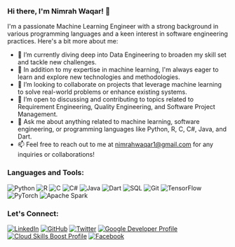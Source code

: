 ### Hi there, I'm Nimrah Waqar! 👋

I'm a passionate Machine Learning Engineer with a strong background in various programming languages and a keen interest in software engineering practices. Here's a bit more about me:

- 🔭 I’m currently diving deep into Data Engineering to broaden my skill set and tackle new challenges.
- 🌱 In addition to my expertise in machine learning, I'm always eager to learn and explore new technologies and methodologies.
- 👯 I’m looking to collaborate on projects that leverage machine learning to solve real-world problems or enhance existing systems.
- 🤔 I’m open to discussing and contributing to topics related to Requirement Engineering, Quality Engineering, and Software Project Management.
- 💬 Ask me about anything related to machine learning, software engineering, or programming languages like Python, R, C, C#, Java, and Dart.
- 📫 Feel free to reach out to me at nimrahwaqar1@gmail.com for any inquiries or collaborations!

### Languages and Tools:
![Python](https://img.shields.io/badge/-Python-3776AB?style=flat-square&logo=python&logoColor=white)
![R](https://img.shields.io/badge/-R-276DC3?style=flat-square&logo=r&logoColor=white)
![C](https://img.shields.io/badge/-C-A8B9CC?style=flat-square&logo=c&logoColor=white)
![C#](https://img.shields.io/badge/-C%23-239120?style=flat-square&logo=c-sharp&logoColor=white)
![Java](https://img.shields.io/badge/-Java-007396?style=flat-square&logo=java&logoColor=white)
![Dart](https://img.shields.io/badge/-Dart-0175C2?style=flat-square&logo=dart&logoColor=white)
![SQL](https://img.shields.io/badge/-SQL-4479A1?style=flat-square&logo=sql&logoColor=white)
![Git](https://img.shields.io/badge/-Git-F05032?style=flat-square&logo=git&logoColor=white)
![TensorFlow](https://img.shields.io/badge/-TensorFlow-FF6F00?style=flat-square&logo=tensorflow&logoColor=white)
![PyTorch](https://img.shields.io/badge/-PyTorch-EE4C2C?style=flat-square&logo=pytorch&logoColor=white)
![Apache Spark](https://img.shields.io/badge/-Apache%20Spark-E25A1C?style=flat-square&logo=apache-spark&logoColor=white)

### Let's Connect:
[![LinkedIn](https://img.shields.io/badge/-LinkedIn-0077B5?style=flat-square&logo=linkedin&logoColor=white)](https://www.linkedin.com/in/nimrahwaqar/)
[![GitHub](https://img.shields.io/badge/-GitHub-181717?style=flat-square&logo=github&logoColor=white)](https://github.com/am-nimrah)
[![Twitter](https://img.shields.io/badge/-Twitter-1DA1F2?style=flat-square&logo=twitter&logoColor=white)](https://twitter.com/nimrah_waqar)
[![Google Developer Profile](https://img.shields.io/badge/-Google%20Developer-4285F4?style=flat-square&logo=google&logoColor=white)](https://developers.google.com/profile/u/NimraWaqar)
[![Cloud Skills Boost Profile](https://img.shields.io/badge/-Cloud%20Skills%20Boost-4285F4?style=flat-square&logo=google&logoColor=white)](https://www.cloudskillsboost.google/public_profiles/89ba4cb7-8d82-44eb-b10b-7330cc7688f4)
[![Facebook](https://img.shields.io/badge/-Facebook-1877F2?style=flat-square&logo=facebook&logoColor=white)](https://www.facebook.com/people/Nimra-Waqar/pfbid02UtvDKv6Fr9dgb34RgZoF8BgdAHJEedqNkqvSMYdHd1Fkn7xayvoCTs5wbjxiUm4El/)
